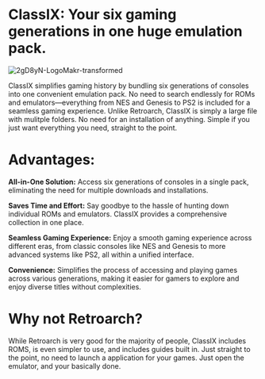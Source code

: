 # ClassIX: Your six gaming generations in one huge emulation pack.
![2gD8yN-LogoMakr-transformed](https://github.com/goooofie/ClassIX/assets/120129825/9bb31d5d-3380-4001-9751-de88e6b0a647)

ClassIX simplifies gaming history by bundling six generations of consoles into one convenient emulation pack. No need to search endlessly for ROMs and emulators—everything from NES and Genesis to PS2 is included for a seamless gaming experience. Unlike Retroarch, ClassIX is simply a large file with mulitple folders. No need for an installation of anything. Simple if you just want everything you need, straight to the point.

# Advantages:
**All-in-One Solution:** Access six generations of consoles in a single pack, eliminating the need for multiple downloads and installations.

**Saves Time and Effort:** Say goodbye to the hassle of hunting down individual ROMs and emulators. ClassIX provides a comprehensive collection in one place.

**Seamless Gaming Experience:** Enjoy a smooth gaming experience across different eras, from classic consoles like NES and Genesis to more advanced systems like PS2, all within a unified interface.

**Convenience:** Simplifies the process of accessing and playing games across various generations, making it easier for gamers to explore and enjoy diverse titles without complexities.

# Why not Retroarch?
While Retroarch is very good for the majority of people, ClassIX includes ROMS, is even simpler to use, and includes guides built in. Just straight to the point, no need to launch a application for your games. Just open the emulator, and your basically done.

